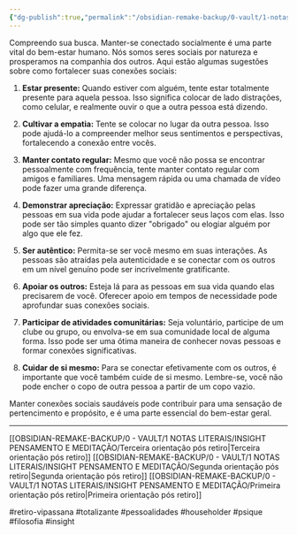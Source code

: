 ```yaml
---
{"dg-publish":true,"permalink":"/obsidian-remake-backup/0-vault/1-notas-literais/insight-pensamento-e-meditacao/quarta-orientacao-pos-retiro/","tags":["retiro-vipassana","totalizante","pessoalidades","householder","psique","filosofia","insight"],"dgHomeLink":true,"dgShowLocalGraph":true,"dgShowFileTree":true,"dgEnableSearch":true,"noteIcon":""}
---
```


Compreendo sua busca. Manter-se conectado socialmente é uma parte vital do bem-estar humano. Nós somos seres sociais por natureza e prosperamos na companhia dos outros. Aqui estão algumas sugestões sobre como fortalecer suas conexões sociais:

1. **Estar presente:** Quando estiver com alguém, tente estar totalmente presente para aquela pessoa. Isso significa colocar de lado distrações, como celular, e realmente ouvir o que a outra pessoa está dizendo.

2. **Cultivar a empatia:** Tente se colocar no lugar da outra pessoa. Isso pode ajudá-lo a compreender melhor seus sentimentos e perspectivas, fortalecendo a conexão entre vocês.

3. **Manter contato regular:** Mesmo que você não possa se encontrar pessoalmente com frequência, tente manter contato regular com amigos e familiares. Uma mensagem rápida ou uma chamada de vídeo pode fazer uma grande diferença.

4. **Demonstrar apreciação:** Expressar gratidão e apreciação pelas pessoas em sua vida pode ajudar a fortalecer seus laços com elas. Isso pode ser tão simples quanto dizer "obrigado" ou elogiar alguém por algo que ele fez.

5. **Ser autêntico:** Permita-se ser você mesmo em suas interações. As pessoas são atraídas pela autenticidade e se conectar com os outros em um nível genuíno pode ser incrivelmente gratificante.

6. **Apoiar os outros:** Esteja lá para as pessoas em sua vida quando elas precisarem de você. Oferecer apoio em tempos de necessidade pode aprofundar suas conexões sociais.

7. **Participar de atividades comunitárias:** Seja voluntário, participe de um clube ou grupo, ou envolva-se em sua comunidade local de alguma forma. Isso pode ser uma ótima maneira de conhecer novas pessoas e formar conexões significativas.

8. **Cuidar de si mesmo:** Para se conectar efetivamente com os outros, é importante que você também cuide de si mesmo. Lembre-se, você não pode encher o copo de outra pessoa a partir de um copo vazio.

Manter conexões sociais saudáveis pode contribuir para uma sensação de pertencimento e propósito, e é uma parte essencial do bem-estar geral.

---
[[OBSIDIAN-REMAKE-BACKUP/0 - VAULT/1 NOTAS LITERAIS/INSIGHT PENSAMENTO E MEDITAÇÃO/Terceira orientação pós retiro\|Terceira orientação pós retiro]]
[[OBSIDIAN-REMAKE-BACKUP/0 - VAULT/1 NOTAS LITERAIS/INSIGHT PENSAMENTO E MEDITAÇÃO/Segunda orientação pós retiro\|Segunda orientação pós retiro]]
[[OBSIDIAN-REMAKE-BACKUP/0 - VAULT/1 NOTAS LITERAIS/INSIGHT PENSAMENTO E MEDITAÇÃO/Primeira orientação pós retiro\|Primeira orientação pós retiro]]

#retiro-vipassana #totalizante #pessoalidades #householder #psique #filosofia #insight